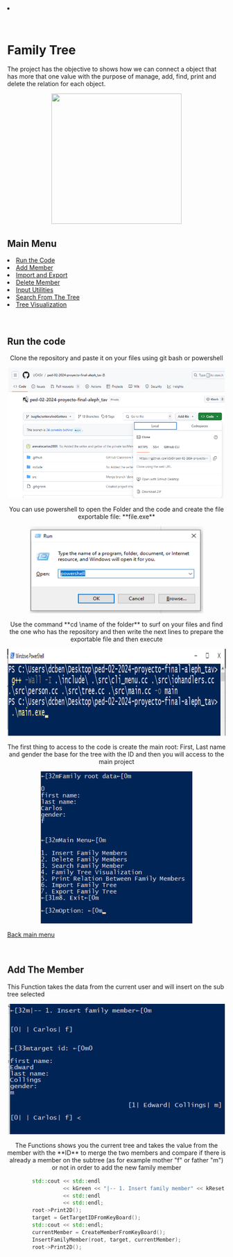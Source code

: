 <h2><a></a></h2>
<h3><a></a></h3>
<li><a></a></li>
<p><a></a></p>
<p></p>
<img></img>
<a></a>


<h1>Family Tree</h1><p align = "centarte">The project has the objective to shows how we can connect a object that has more that one value with the purpose of manage, add, find, print and delete the relation for each object. </p>
<p align = "center"><img width="300" height="300" src="https://media.istockphoto.com/id/1392517869/es/vector/%C3%A1rbol-geneal%C3%B3gico-familiar-padres-y-abuelos-ni%C3%B1os-genealog%C3%ADa-pedigr%C3%AD-concepto-geneal%C3%B3gico.jpg?s=612x612&w=0&k=20&c=1O8pbJwhaxkXlOYx-z_JacOTEeOGcE72bepjIeofLyY="></img></p><h2 id = "MM">Main Menu</h2>
<li><a href ="#RC">Run the Code</a></li>
<li><a href ="#AM">Add Member</a></li>
<li><a href ="#IE">Import and Export</a></li>
<li><a href ="#DM">Delete Member</a></li>
<li><a href ="#IU">Input Utilities</a></li>
<li><a href ="#SFT">Search From The Tree</a></li>
<li><a href ="#TV">Tree Visualization</a></li>
<br>
<br>
<h2 id = "RC">Run the code</h2><p align ="Center">Clone the repository and paste it on your files using git bash or powershell</p><p align = "center"><img width="500" height="300" src="https://github.com/diegoschavez/practica_readme/blob/main/PED/1.png?raw=true"</img></p>
<p align ="Center">You can use powershell to open the Folder and the code and create the file exportable file: **file.exe**</p><p align = "center"><img width="400" height="200" src="https://github.com/diegoschavez/practica_readme/blob/main/PED/2.png?raw=true"</img></p>
<p align ="Center">Use the command **cd \name of the folder** to surf on your files and find the one who has the repository and then write the next lines to prepare the exportable file and then execute</p><p align = "center"><img width="600" height="200" src="https://github.com/diegoschavez/practica_readme/blob/main/PED/3.png?raw=true"</img></p>
<p align ="Center">The first thing to access to the code is create the main root: First, Last name and gender the base for the tree with the ID and then you will access to the main project</p><p align = "center"><img width="350" height="350" src="https://github.com/diegoschavez/practica_readme/blob/main/PED/4.png?raw=true"</img></p><p><a href ="#MM">Back main menu</a></p>
<br>

<h2 id = "AM">Add The Member</h2>This Function takes the data from the current user and will insert on the sub tree selected <p align = "center">
<img width="500" height="300" src="https://github.com/diegoschavez/practica_readme/blob/main/PED/6.png?raw=true"</img></p>
<p align = "center">The Functions shows you the current tree and takes the value from the member with the **ID** to merge the two members and compare if there is already a member on the subtree (as for example mother "f" or father "m") or not in order to add the new family member</p>

``` C++
		std::cout << std::endl
                  << kGreen << "|-- 1. Insert family member" << kReset
                  << std::endl
                  << std::endl;
        root->Print2D();
        target = GetTargetIDFromKeyBoard();
        std::cout << std::endl;
        currentMember = CreateMemberFromKeyBoard();
        InsertFamilyMember(root, target, currentMember);
        root->Print2D();
```

